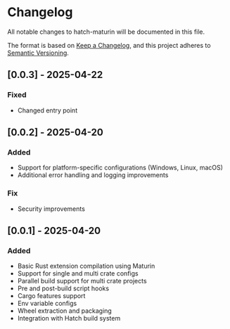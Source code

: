 # Changelog

All notable changes to hatch-maturin will be documented in this file.

The format is based on [Keep a Changelog](https://keepachangelog.com/en/1.0.0/),
and this project adheres to [Semantic Versioning](https://semver.org/spec/v2.0.0.html).

## [0.0.3] - 2025-04-22

### Fixed
- Changed entry point

## [0.0.2] - 2025-04-20

### Added
- Support for platform-specific configurations (Windows, Linux, macOS)
- Additional error handling and logging improvements

### Fix
- Security improvements

## [0.0.1] - 2025-04-20

### Added
- Basic Rust extension compilation using Maturin
- Support for single and multi crate configs
- Parallel build support for multi crate projects
- Pre and post-build script hooks
- Cargo features support
- Env variable configs
- Wheel extraction and packaging
- Integration with Hatch build system